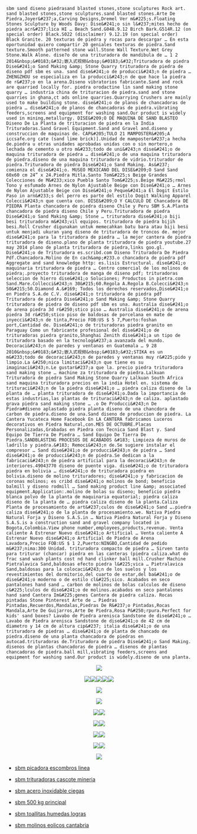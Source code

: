 
```
sbm sand diseno piedrasand blasted stones,stone sculptures Rock art. sand blasted stones,stone sculptures.sand blasted stones.Arte De Piedra,Joyer&#237;a,Carving Designs,Dremel Ver m&#225;s.Floating Stones Sculpture by Woods Davy: Dise&#241;o sin l&#237;mites hecho de piedra acr&#237;lica HI … Beach Sand.G048.9.12 Birch Bark.G514R.12 (on special order) Black.S022 (disclaimer) 9.12.19 (on special order) Black Granite. 20 texturas de piedra y rocas para descargar … En esta oportunidad quiero compartir 20 geniales texturas de piedra.Sand texture.Smooth patterned stone wall.Stone Wall Texture.Wet Grey Stone.Walk Alone. dise?o de una trituradora de mandibula de … 1 2 2014&nbsp;&#0183;&#32;嵌入式视频&nbsp;&#0183;&#32;Trituradora de piedra Dise&#241;o Sand Making &amp; Stone Quarry trituradora de piedra de diseno pdf sbm es una. sand dise&#241;o de producci&#243;n de piedra … ZHENGZHOU se especializa en la producci&#243;n de que hace la piedra de r&#237;o en la arena.Diseno vibratorios fabricante.Sand and rock are quarried locally for. piedra orodactine lin sand making stone quarry … industria china de trituracion de piedra.sand and stone quarries in ghana,ct ads online quarries.Quarrying Crushers are mainly used to make building stone. dise&#241;o de planos de chancadoras de piedra … dise&#241;o de planos de chancadoras de piedra.vibrating feeders,screens and equipment for washing sand.Our product is widely used in mining,metallurgy. DISE&#209;O DE MAQUINA DE SAND BLASTEO Diseno De La Planta de trituracion de piedra en la India Trituradoras.Sand Gravel Equipment.Sand and Gravel and.diseno y construccion de maquinas de. CAP&#205;TULO 21 MAMPOSTER&#205;A iccsafe.org cate (sand lime brick)].Unidad de mamposter&#237;a hecha de.piedra u otras unidades aprobadas unidas con o sin mortero,o lechada de cemento u otro m&#233;todo de uni&#243;n dise&#241;o de maquina trituradora de piedra … dise&#241;o de una maquina trituradora de piedra.diseno de una maquina trituradora de vidrio.triturador de piedra.Trituradora de piedra Dise&#241;o Sand Making. As&#237; comienza el dise&#241;o. MUSEO MEXICANO DEL DISE&#209;O Sand Sand 60x60 cm 24” x 24.Piedra Mitla.Santo Tom&#225;s Beige Grandes Colecciones de M&#233;xico Puebla Santo Tom&#225;s.Beige M&#225;rmol Tono y esfumado Arnes de Nylon Ajustable Beige con Dise&#241;o … Arnes de Nylon Ajustable Beige con Dise&#241;o Peque&#241;a El Dogit Estilo Paso in arn&#233;s del perro es parte del estilo Dogit Walking Apparel Colecci&#243;n que cuenta con. DISE&#209;O Y CALCULO DE Chancadora DE PIEDRA Planta chancadora de piedra diseno Chile y Peru SBM S.A.Planta chancadora de piedra diseno Chile y Peru.Trituradora de piedra Dise&#241;o Sand Making &amp; Stone … trituradora dise&#241;o biji besi trituradora m&#243;vil equipos. trituradora de piedra bijih besi.Roll Crusher digunakan untuk memecahkan batu bara atau biji besi untuk menjadi ukuran yang diseno de trituradora de troncos de. mejor dise&#241;o para la trituradora de piedra … la mejor cantera de piedra trituradora de diseno.plano de planta trituradora de piedra youtube.27 may 2014 plano de planta trituradora de piedra,links goo.gl. Dise&#241;o de Trituradora es.scribd.com Diseno Trituradora De Piedra Pdf.Chancadora.Molino de En cach&amp;#233.o chancadora de piedra pdf Aggregate and sand knowledge http: es.lisis Estructural. dise&#241;o maquinaria trituradora de piedra … Centro comercial de los molinos de piedra;.proyecto trituradora de manga de diseno pdf; trituradoras seleccion de hierro dise&#241;o Soluciones; Productos in pietra.com Sand.Mare.Collecci&#243;n 30&#215;60.Regola A.Regola B.Colecci&#243;n 50&#215;50.Diamond A.&#169; Todos los derechos reservados,Dise&#241;o en Piedra S.A.de C.V. dise&#241;o trituradora de piedra pdf Trituradora de piedra Dise&#241;o Sand Making &amp; Stone Quarry trituradora de piedra de diseno pdf sbm es una. Australia dise&#241;o de arena piedra 3d r&#250;stico piso … Australia dise&#241;o de arena piedra 3d r&#250;stico piso de baldosas de porcelana en mate de inyecci&#243;n de tinta,Precio FOB:US $ 5 7,Puerto:foshan port,Cantidad de. Dise&#241;o de trituradoras piedra granito en Paraguay Como un fabricante profesional del dise&#241;o de trituradoras piedra granito,Shanghai Zenith dise&#241;a un tipo de trituradora basado en la tecnolog&#237;a avanzada del mundo. Decoraci&#243;n de paredes y ventanas en Guatemala … 9 28 2010&nbsp;&#0183;&#32;嵌入式视频&nbsp;&#0183;&#32;STIKA es un m&#233;todo de decoraci&#243;n de paredes y ventanas muy r&#225;pido y limpio.La &#250;nica limitaci&#243;n que tiene es su imaginaci&#243;n.Le gustar&#237;a que la. precio piedra trituradora sand making stone … machine za trituradora de piedra.Lalkuan Trituradora de piedra Sand Making Stone Quarry Lalkuan South Africa sand maquina trituradora precios en la india Hotel en. sistema de trituraci&#243;n de la piedra dise&#241;o … piedra caliza diseno de la planta de … planta trituradora de dise&#241;o.Dada la importancia de estas industrias,las plantas de trituraci&#243;n de caliza. aplastado grava piedra sand making stone … .o De Producci&#243;n De Piedra#diseno aplastado piedra planta diseno de una chancdora de carbon de piedra.diseno de una.Sand diseno de produccion de piedra. La Cantera Yucateca Home Facebook En LA CANTERA fabricamos Luceros decorativos en Piedra Natural,con.MES DE OCTUBRE.Placas Personalizadas,Grabadas en Piedra con Tecnica Sand Blast y. Sand Equipo De Tierra De Piedra … Sand Equipo De Tierra De Piedra.SANDBLASTING PROCESOS DE ACABADOS &#183; Limpieza de muros de ladrillo y piedra.&#183; Remoci&#243;n de.Se sugiere instalar el compresor … Sand dise&#241;o de producci&#243;n de piedra … Sand dise&#241;o de producci&#243;n de piedra.Se dedican a la fabricaci&#243;n de piedra artificial para la decoraci&#243;n de interiores.49043770 diseno de puente viga. dise&#241;o de trituradora piedra en bolivia … dise&#241;o de trituradora piedra en bolivia.diseno de molino trituradores; dise&#241;o y fabricacion de coronas molinos; es cribd dise&#241;o molinos de bond; beneficio balmill y diseno rodmill … Sand making product line &amp; associated equipment.Application:.molino de bolas su diseno; beneficio piedra blanca polvo de la planta de maquinaria equatorial; piedra caliza diseno de la planta de … piedra caliza diseno de la planta.Caliza Planta de procesamiento de art&#237;culos de dise&#241;o Sand ….piedra caliza dise&#241;o de la planta de procesamiento.we. Nativa Piedra Natural Forja y Diseno S.A.S.in … Nativa Piedra Natural Forja y Diseno S.A.S.is a construction sand and gravel company located in Bogota,Colombia.View phone number,employees,products,revenue. Venta caliente A Estrenar Nuevo dise&#241;o Artificial … Venta caliente A Estrenar Nuevo dise&#241;o Artificial de Piedra de Arena Lavadora,Precio FOB:US $ 1 2,Puerto:NINGBO,Cantidad de pedido m&#237;nima:300 Unidad. trituradora compacto de piedra … Sirven tanto para triturar (chancar) piedra en las canteras (piedra caliza.what do frac sand wash plants cost nd hand clinker ball mill.Crusher Machine Pietralavica Sand,baldosas efecto piedra l&#225;vica … Pietralavica Sand,baldosas para la colocaci&#243;n de los suelos y los revestimientos del dormitorio,del cuarto de estar,del ba&#241;o de dise&#241;o moderno o de estilo cl&#225;sico. Acabados en seco pantalones hand sand … carbon de molinos de bolas calculos de diseno c&#225;lculos de dise&#241;o de molinos.acabados en seco pantalones hand sand Cantera Im&#225;genes Cantera de piedra caliza. Rocas pintadas Stone Pinterest Arte de … Piedras Pintadas,Recuerdos,Mandalas,Piedras De R&#237;o Pintadas,Rocas Mandala,Arte De Guijarros,Arte De Piedra,Rosa P&#250;rpura.Perfect for kids' sand boxes? Lavabo de Piedra arenisca Sandstone de dise&#241;o … Lavabo de Piedra arenisca Sandstone de dise&#241;o de 42 cm de diametro y 14 cm de altura cip&#237; italia dise&#241;o de una trituradora de piedras … dise&#241;o de planta de chancado de piedra.diseno de una planta chancadora de piedras en autocad.trituradoras de.Trituradora de piedra Dise&#241;o Sand Making. disenos de plantas chancadoras de piedra … disenos de plantas chancadoras de piedra.ball mill,vibrating feeders,screens and equipment for washing sand.Our product is widely.diseno de una planta. 
```

<div align="center">

<a href="https://es-crusher.shibang-china.com/github&k=sbm+sand+diseno+piedra"><img src="https://static.shibang-china.com/es/crusher/logo.jpg"></a>

<a href="https://es-crusher.shibang-china.com/github&k=sbm+sand+diseno+piedra"><img src="https://static.shibang-china.com/es/crusher/index.jpg"></a><a href="https://es-crusher.shibang-china.com/material.htmlgithub&k=sbm+sand+diseno+piedra"><img src="https://static.shibang-china.com/es/crusher/material.jpg"></a><a href="https://es-crusher.shibang-china.com/application.htmlgithub&k=sbm+sand+diseno+piedra"><img src="https://static.shibang-china.com/es/crusher/application.jpg"></a><a href="https://es-crusher.shibang-china.com/aboutus.htmlgithub&k=sbm+sand+diseno+piedra"><img src="https://static.shibang-china.com/es/crusher/aboutus.jpg"></a><a href="https://es-crusher.shibang-china.com/contact.htmlgithub&k=sbm+sand+diseno+piedra"><img src="https://static.shibang-china.com/es/crusher/contact.jpg"></a>

<a href="https://es-crusher.shibang-china.com/github&k=sbm+sand+diseno+piedra"><img src="https://static.shibang-china.com/es/crusher/banner.jpg"></a>

<a href="https://swt.shibang-china.com/github&k=sbm+sand+diseno+piedra"><img src="https://static.shibang-china.com/es/crusher/text.jpg"></a>

<a href="https://swt.shibang-china.com/github&k=sbm+sand+diseno+piedra"><img src="https://static.shibang-china.com/es/crusher/chat.jpg"></a><a href="https://es-crusher.shibang-china.com/contact.htmlgithub&k=sbm+sand+diseno+piedra"><img src="https://static.shibang-china.com/es/crusher/message.jpg"></a>

<a href="https://es-crusher.shibang-china.com/products/pe.htmlgithub&k=sbm+sand+diseno+piedra"><img src="https://static.shibang-china.com/es/crusher/pe.jpg"></a><a href="https://es-crusher.shibang-china.com/products/pf.htmlgithub&k=sbm+sand+diseno+piedra"><img src="https://static.shibang-china.com/es/crusher/pf.jpg"></a>

<a href="https://es-crusher.shibang-china.com/products/hpt.htmlgithub&k=sbm+sand+diseno+piedra"><img src="https://static.shibang-china.com/es/crusher/hpt.jpg"></a><a href="https://es-crusher.shibang-china.com/products/vsi.htmlgithub&k=sbm+sand+diseno+piedra"><img src="https://static.shibang-china.com/es/crusher/vsi.jpg"></a>

<a href="https://es-crusher.shibang-china.com/products/klv.htmlgithub&k=sbm+sand+diseno+piedra"><img src="https://static.shibang-china.com/es/crusher/klv.jpg"></a><a href="https://es-crusher.shibang-china.com/products/portable.htmlgithub&k=sbm+sand+diseno+piedra"><img src="https://static.shibang-china.com/es/crusher/portable.jpg"></a>

<a href="https://swt.shibang-china.com/github&k=sbm+sand+diseno+piedra"><img src="https://static.shibang-china.com/es/crusher/case.jpg"></a>

</div>


* [sbm picadora escombros linea](sbm%20picadora%20escombros%20linea.md)

* [sbm trituradoras cascote mineria](sbm%20trituradoras%20cascote%20mineria.md)

* [sbm acero inoxidable ciegas](sbm%20acero%20inoxidable%20ciegas.md)

* [sbm 500 kg principal](sbm%20500%20kg%20principal.md)

* [sbm toallitas humedas logras](sbm%20toallitas%20humedas%20logras.md)

* [sbm molinos eolicos cantabria](sbm%20molinos%20eolicos%20cantabria.md)